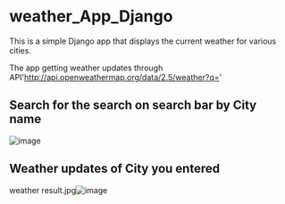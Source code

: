 # weather_App_Django

This is a simple Django app that displays the current weather for various cities.

The app getting weather updates through API'http://api.openweathermap.org/data/2.5/weather?q='

## Search for the search on search bar by City name

![image](https://user-images.githubusercontent.com/10814039/137619664-e0f7405c-cf6d-453d-9bc5-fc699c71d78c.png)


## Weather updates of City you entered

weather result.jpg![image](https://user-images.githubusercontent.com/10814039/137619938-8a1e033b-54bd-48bd-9dc8-a7ed78727096.png)
